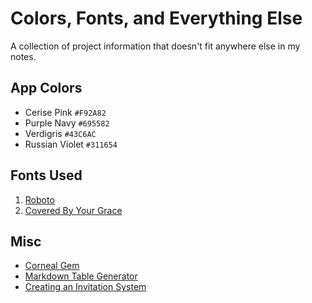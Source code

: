 # Colors, Fonts, and Everything Else

A collection of project information that doesn't fit anywhere else in my notes.

## App Colors

- Cerise Pink `#F92A82`
- Purple Navy `#695582`
- Verdigris `#43C6AC`
- Russian Violet `#311654`

## Fonts Used

1. [Roboto](https://fonts.google.com/specimen/Roboto)
2. [Covered By Your Grace](https://fonts.google.com/specimen/Covered+By+Your+Grace)

## Misc

- [Corneal Gem](https://thebrianemory.github.io/corneal/)
- [Markdown Table Generator](https://www.tablesgenerator.com/markdown_tables#)
- [Creating an Invitation System](https://www.softcover.io/read/27309ccd/sinatra_cookbook/invite)